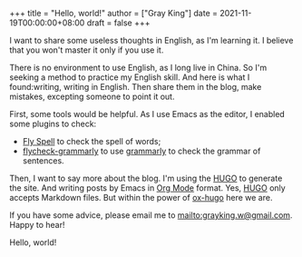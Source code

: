 +++
title = "Hello, world!"
author = ["Gray King"]
date = 2021-11-19T00:00:00+08:00
draft = false
+++

I want to share some useless thoughts in English, as I'm learning it. I believe that you won't master it only if you use it.

There is no environment to use English, as I long live in China. So I'm seeking a method to practice my English skill.
And here is what I found:writing, writing in English. Then share them in the blog, make mistakes, excepting someone to point it out.

First, some tools would be helpful. As I use Emacs as the editor, I enabled some plugins to check:

-   [Fly Spell](https://www.emacswiki.org/emacs/FlySpell) to check the spell of words;
-   [flycheck-grammarly](https://github.com/emacs-grammarly/flycheck-grammarly) to use [grammarly](https://www.grammarly.com/) to check the grammar of sentences.

Then, I want to say more about the blog. I'm using the [HUGO](https://gohugo.io/) to generate the site. And writing posts by Emacs in [Org Mode](https://orgmode.org/) format.
Yes, [HUGO](https://gohugo.io/) only accepts Markdown files. But within the power of [ox-hugo](https://github.com/kaushalmodi/ox-hugo) here we are.

If you have some advice, please email me to <mailto:grayking.w@gmail.com>. Happy to hear!

Hello, world!